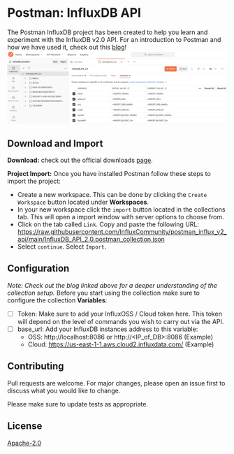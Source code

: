 # Postman: InfluxDB API
The Postman InfluxDB project has been created to help you learn and experiment with the InfluxDB v2.0 API.  For an introduction to Postman and how we have used it, check out this [blog](insert_here)!
![postman](images/post_man_main.png)


## Download and Import
**Download:** check out the official downloads [page](https://www.postman.com/downloads/).

**Project Import:** Once you have installed Postman follow these steps to import the project:

 - Create a new workspace. This can be done by clicking the `Create Workspace` button located under **Workspaces**.
 - In your new workspace click the `import` button located in the collections tab. This will open a import window with server options to choose from. 
 - Click on the tab called `Link`. Copy and paste the following URL: https://raw.githubusercontent.com/InfluxCommunity/postman_influx_v2_api/main/InfluxDB_API_2.0.postman_collection.json
 - Select `continue`. Select `Import`.
 
## Configuration
*Note: Check out the blog linked above for a deeper understanding of the collection setup.*
Before you start using the collection make sure to configure the collection **Variables**:
 - [ ] Token: Make sure to add your InfluxOSS / Cloud token here. This token will depend on the level of commands you wish to carry out via the API.
 - [ ] base_url: Add your InfluxDB instances address to this variable:
	 - OSS: http://localhost:8086 or http://<IP_of_DB>:8086 (Example)
	 - Cloud: https://us-east-1-1.aws.cloud2.influxdata.com/ (Example)


## Contributing
Pull requests are welcome. For major changes, please open an issue first to discuss what you would like to change.

Please make sure to update tests as appropriate.

## License
[Apache-2.0](https://www.apache.org/licenses/LICENSE-2.0)

